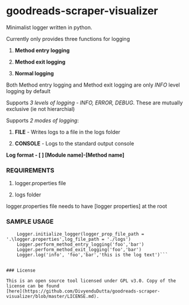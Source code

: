 # goodreads-scraper-visualizer   

Minimalist logger written in python.

Currently only provides three functions for logging

1. **Method entry logging**

2. **Method exit logging**

3. **Normal logging**

Both Method entry logging and Method exit logging are only *INFO* level logging by default

Supports *3 levels of logging* - *INFO, ERROR, DEBUG*. These are mutually exclusive (ie not hierarchial)

Supports *2 modes of logging*:

1. **FILE** - Writes logs to a file in the logs folder 

2. **CONSOLE** - Logs to the standard output console


**Log format - [<log level> <timestamp>] [Module name]-[Method name] <log text>**
	
### REQUIREMENTS
	
1. logger.properties file

2. logs folder


logger.properties file needs to have [logger properties] at the root
	
### SAMPLE USAGE
	
```from YALogger.custom_logger import Logger 
	Logger.initialize_logger(logger_prop_file_path = '.\logger.properties',log_file_path = './logs') 
	Logger.perform_method_entry_logging('foo','bar')
	Logger.perform_method_exit_logging('foo','bar') 
	Logger.log('info', 'foo','bar','this is the log text')```


### License

This is an open source tool licensed under GPL v3.0. Copy of the license can be found
[here](https://github.com/DivyenduDutta/goodreads-scraper-visualizer/blob/master/LICENSE.md).
